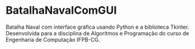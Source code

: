 # BatalhaNavalComGUI
Batalha Naval com interface gráfica usando Python e a biblioteca Tkinter. Desenvolvida para a disciplina de Algoritmos e Programação do curso de Engenharia de Computação IFPB-CG.
